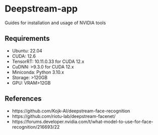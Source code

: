 # Deepstream-app
Guides for installation and usage of NVIDIA tools

## Requirements
<p>
<ul>
<li>Ubuntu: 22.04 </li>
<li>CUDA: 12.6 </li>
<li>TensorRT: 10.11.0.33 for CUDA 12.x </li>
<li>CuDNN: >9.3.0 for CUDA 12.x </li>
<li>Miniconda: Python 3.10.x </li>
<li>Storage: >120GB </li>
<li>GPU: VRAM>12GB </l>
</ul>
</p>

## References
<ul>
<li>
https://github.com/Kojk-AI/deepstream-face-recognition
</li>
<li>
https://github.com/riotu-lab/deepstream-facenet/
</li>
<li>
https://forums.developer.nvidia.com/t/what-model-to-use-for-face-recognition/216693/22
</li>
</ul>